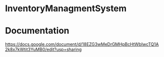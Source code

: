# InventoryManagmentSystem

# Documentation

https://docs.google.com/document/d/18EZG3wMeDrGMHpBcHtWbIwcTQ1A2k8x7kWtit3YuMB0/edit?usp=sharing
